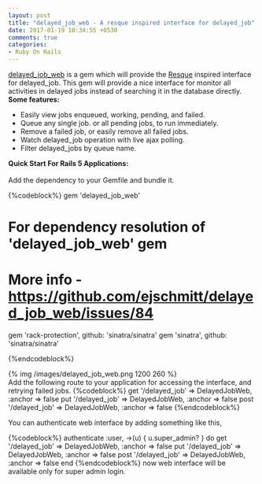 ```yaml
---
layout: post
title: "delayed_job_web - A resque inspired interface for delayed_job"
date: 2017-01-19 10:34:55 +0530
comments: true
categories:
- Ruby On Rails
---
```


<div class='post'>
  <div dir="ltr" style="text-align: left;" trbidi="on">
  <a href="https://github.com/ejschmitt/delayed_job_web">delayed_job_web</a> is a gem which will provide the <a href="https://github.com/resque/resque">Resque</a> inspired interface for delayed_job. This gem will provide a nice interface for monitor all activities in delayed jobs instead of searching it in the database directly.
  <br/>
   <strong>Some features: </strong>
  <br/>
  <ul style="padding-left: 5%;">
    <li>Easily view jobs enqueued, working, pending, and failed.</li>
    <li>Queue any single job. or all pending jobs, to run immediately.</li>
    <li>Remove a failed job, or easily remove all failed jobs.</li>
    <li>Watch delayed_job operation with live ajax polling.</li>
    <li>Filter delayed_jobs by queue name.</li>
  </ul>
  <strong>Quick Start For Rails 5 Applications:</strong>
  <br/><br/>
  Add the dependency to your Gemfile and bundle it.

  {%codeblock%}
    gem 'delayed_job_web'

# For dependency resolution of 'delayed_job_web' gem
# More info - https://github.com/ejschmitt/delayed_job_web/issues/84
gem 'rack-protection', github: 'sinatra/sinatra'
gem 'sinatra', github: 'sinatra/sinatra'

  {%endcodeblock%}

  {% img /images/delayed_job_web.png 1200 260  %}
  <br/>
  Add the following route to your application for accessing the interface, and retrying failed jobs.
    {%codeblock%}
      get '/delayed_job' => DelayedJobWeb, :anchor => false
put '/delayed_job' => DelayedJobWeb, :anchor => false
post '/delayed_job' => DelayedJobWeb, :anchor => false
{%endcodeblock%}

You can authenticate web interface by adding something like this,

{%codeblock%}
  authenticate :user, ->(u) { u.super_admin? } do
  get '/delayed_job' => DelayedJobWeb, :anchor => false
  put '/delayed_job' => DelayedJobWeb, :anchor => false
  post '/delayed_job' => DelayedJobWeb, :anchor => false
end
{%endcodeblock%}
now web interface will be available only for super admin login.
  </div>
</div>
